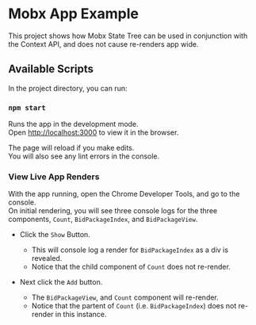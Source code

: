 # Mobx App Example

This project shows how Mobx State Tree can be used in conjunction with the Context API, and does not cause re-renders app wide.


## Available Scripts

In the project directory, you can run:

### `npm start`

Runs the app in the development mode.\
Open [http://localhost:3000](http://localhost:3000) to view it in the browser.

The page will reload if you make edits.\
You will also see any lint errors in the console.

### View Live App Renders

With the app running, open the Chrome Developer Tools, and go to the console.  
On initial rendering, you will see three console logs for the three components, `Count`, `BidPackageIndex`, and `BidPackageView`.

- Click the `Show` Button.  
  - This will console log a render for `BidPackageIndex` as a div is revealed.  
  - Notice that the child component of `Count` does not re-render.

- Next click the `Add` button. 
  - The `BidPackageView`, and `Count` component will re-render.  
  - Notice that the partent of `Count` (i.e. `BidPackageIndex`) does not re-render in this instance.
